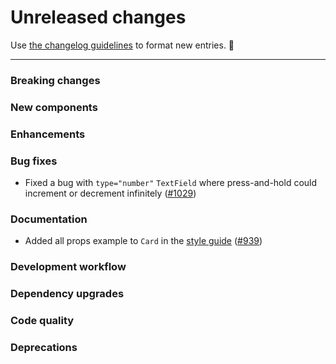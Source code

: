 # Unreleased changes

Use [the changelog guidelines](https://git.io/polaris-changelog-guidelines) to format new entries. 💜

---

### Breaking changes

### New components

### Enhancements

### Bug fixes

- Fixed a bug with `type="number"` `TextField` where press-and-hold could increment or decrement infinitely ([#1029](https://github.com/Shopify/polaris-react/pull/1029))

### Documentation

- Added all props example to `Card` in the [style guide](https://polaris.shopify.com) ([#939](https://github.com/Shopify/polaris-react/pull/939))

### Development workflow

### Dependency upgrades

### Code quality

### Deprecations
